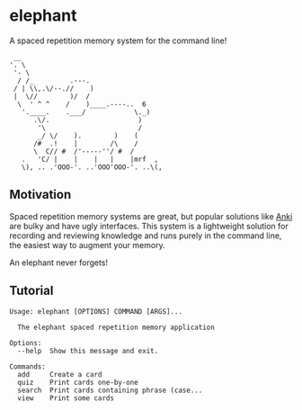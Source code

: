 # elephant
A spaced repetition memory system for the command line!

```
 __                 
'. \                
 '- \               
  / /_         .---.
 / | \\,.\/--.//    )
 |  \//        )/  / 
  \  ' ^ ^    /    )____.----..  6
   '.____.    .___/            \._) 
      .\/.                      )
       '\                       /
       _/ \/    ).        )    (
      /#  .!    |        /\    /
      \  C// #  /'-----''/ #  / 
   .   'C/ |    |    |   |    |mrf  ,
   \), .. .'OOO-'. ..'OOO'OOO-'. ..\(,
```

## Motivation
Spaced repetition memory systems are great, but popular solutions like [Anki](https://apps.ankiweb.net/) are bulky and have ugly interfaces. This system is a lightweight solution for recording and reviewing knowledge and runs purely in the command line, the easiest way to augment your memory.

An elephant never forgets!

## Tutorial
```
Usage: elephant [OPTIONS] COMMAND [ARGS]...

  The elephant spaced repetition memory application

Options:
  --help  Show this message and exit.

Commands:
  add     Create a card
  quiz    Print cards one-by-one
  search  Print cards containing phrase (case...
  view    Print some cards
```
